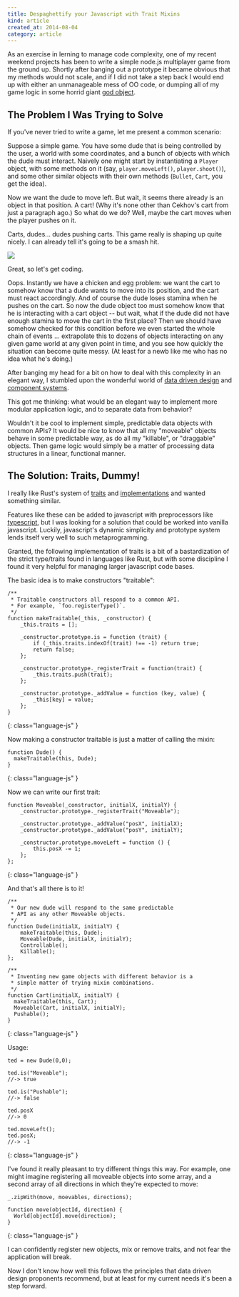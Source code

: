 ```yaml
---
title: Despaghettify your Javascript with Trait Mixins
kind: article
created_at: 2014-08-04
category: article
---
```


As an exercise in lerning to manage code complexity, 
one of my recent weekend projects has been to write
a simple node.js multiplayer game from the ground up. Shortly after banging out a prototype
it became obvious that my methods would not scale, and if I did not take a step back I 
would end up with either an unmanageable mess of OO code, or
dumping all of my game logic in 
some horrid giant [god object](http://gamedev.stackexchange.com/q/79261/49827).

## The Problem I Was Trying to Solve

If you've never tried to write a game, let me present a common scenario:

Suppose a simple game.
You have some dude that is being controlled by the user, a world with some coordinates,
and a bunch of objects with which the dude must interact. Naively one might start by instantiating
a `Player` object, with some methods on it (say, `player.moveLeft()`, `player.shoot()`),
and some other similar objects with their own methods (`Bullet`, `Cart`, you get the idea).

Now we want the dude to move left. But wait, it seems there already is an object in that position. 
A cart! (Why it's none other than Cekhov's cart from just a paragraph ago.) 
So what do we do? Well, maybe the cart moves when the player pushes on it.

Carts, dudes... dudes pushing carts. This game really is shaping up quite nicely. I
can already tell it's going to be a smash hit.

![](https://s3.amazonaws.com/clusterfoo.img/2014/cartsofthunder.png)

Great, so let's get coding.

Oops. Instantly we have a chicken and egg problem: we want the cart to somehow know that a 
dude wants to move into its position, and the cart must react accordingly.
And of course
the dude loses stamina when he pushes on the cart. So now the dude object too must somehow know
that he is interacting with a cart object -- but wait, what if the dude did not have enough
stamina to move the cart in the first place? Then we should have somehow checked for this
condition before we even started the whole chain of events ... extrapolate this to dozens of objects interacting on
any given game world at any given point in time,
and you see how quickly the situation can become quite messy. (At least 
for a newb like me who has no idea what he's doing.)

After banging my head for a bit on how to deal with this complexity in an elegant way,
I stumbled upon the wonderful world of [data driven design](http://gamedev.stackexchange.com/q/59638/49827)
and [component systems](http://www.raywenderlich.com/24878/introduction-to-component-based-architecture-in-games).

This got me thinking:
what would be an elegant way to implement more modular application logic, and to separate data from behavior? 

Wouldn't it be cool to implement simple, predictable data objects with common APIs? It would be nice to
know that all my "moveable" objects behave in some predictable way, as do all my "killable", or "draggable" objects.
Then game logic would simply be a matter of processing data structures in a linear, functional manner.

## The Solution: Traits, Dummy!

I really like Rust's system of [traits](http://doc.rust-lang.org/rust.html#traits) and [implementations](http://doc.rust-lang.org/rust.html#implementations)
and wanted something similar.

Features like these can be added to javascript with preprocessors like [typescript](http://www.typescriptlang.org/),
but I was looking for a solution that could be worked into vanilla javascript. Luckily, javascript's dynamic simplicity and
prototype system lends itself very well to such metaprogramming.

Granted, the following implementation of traits is a bit of a bastardization of the strict type/traits found in 
languages like Rust, but with some discipline I found it very helpful for managing larger javascript code bases.

The basic idea is to make constructors "traitable":

    /**
     * Traitable constructors all respond to a common API.
     * For example, `foo.registerType()`.
     */
    function makeTraitable(_this, _constructor) {
        _this.traits = [];
        
        _constructor.prototype.is = function (trait) {
            if (_this.traits.indexOf(trait) !== -1) return true;
            return false;
        };
        
        _constructor.prototype._registerTrait = function(trait) {
            _this.traits.push(trait);
        };
        
        _constructor.prototype._addValue = function (key, value) {
            _this[key] = value;
        };
    }
{: class="language-js" }

Now making a constructor traitable is just a matter of calling the mixin:

    function Dude() {
      makeTraitable(this, Dude);
    }
{: class="language-js" }

Now we can write our first trait:

    function Moveable(_constructor, initialX, initialY) {
        _constructor.prototype._registerTrait("Moveable");
        
        _constructor.prototype._addValue("posX", initialX);
        _constructor.prototype._addValue("posY", initialY);
        
        _constructor.prototype.moveLeft = function () {
            this.posX -= 1;
        };
    }; 
{: class="language-js" }

And that's all there is to it!

    /**
     * Our new dude will respond to the same predictable
     * API as any other Moveable objects.
     */
    function Dude(initialX, initialY) {
        makeTraitable(this, Dude);
        Moveable(Dude, initialX, initialY);
        Controllable();
        Killable();
    };

    /**
     * Inventing new game objects with different behavior is a
     * simple matter of trying mixin combinations.
     */
    function Cart(initialX, initialY) {
      makeTraitable(this, Cart);
      Moveable(Cart, initialX, initialY);
      Pushable();
    }
{: class="language-js" }

Usage:
     
    ted = new Dude(0,0);
     
    ted.is("Moveable");
    //-> true
     
    ted.is("Pushable");
    //-> false

    ted.posX
    //-> 0
     
    ted.moveLeft();
    ted.posX;
    //-> -1
{: class="language-js" }

I've found it really pleasant to try different things this way. For example,
one might imagine registering all moveable objects into some array, and a second array
of all directions in which they're expected to move:

    _.zipWith(move, moevables, directions);

    function move(objectId, direction) {
      World[objectId].move(direction);
    }
{: class="language-js" }

I can confidently register new objects, mix or remove traits, and not fear the
application will break.

Now I don't know how well this follows the principles
that data driven design proponents recommend, but at least for my current
needs it's been a step forward.
